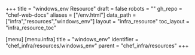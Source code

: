 +++
title = "windows_env Resource"
draft = false
robots = ""
gh_repo = "chef-web-docs"
aliases = ["/env.html"]
data_path = ["infra","resources","windows_env"]
layout = "infra_resource"
toc_layout = "infra_resource_toc"

[menu]
  [menu.infra]
    title = "windows_env"
    identifier = "chef_infra/resources/windows_env"
    parent = "chef_infra/resources"
+++

<!-- The contents of this page are automatically generated from the windows_env.yaml file in the data directory. -->
<!-- To suggest a change, edit the https://github.com/chef/chef/blob/main/lib/chef/resource/windows_env.rb file
      and submit a pull request to the https://github.com/chef/chef repository. -->
